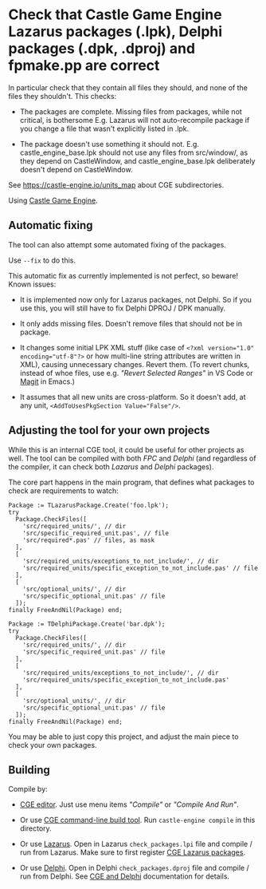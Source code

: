 # Check that Castle Game Engine Lazarus packages (.lpk), Delphi packages (.dpk, .dproj) and fpmake.pp are correct

In particular check that they contain all files they should, and none of the files they shouldn't. This checks:

- The packages are complete. Missing files from packages, while not critical, is bothersome E.g. Lazarus will not auto-recompile package if you change a file that wasn't explicitly listed in .lpk.

- The package doesn't use something it should not. E.g. castle_engine_base.lpk should not use any files from src/window/, as they depend on CastleWindow, and castle_engine_base.lpk deliberately doesn't depend on CastleWindow.

See https://castle-engine.io/units_map about CGE subdirectories.

Using [Castle Game Engine](https://castle-engine.io/).

## Automatic fixing

The tool can also attempt some automated fixing of the packages.

Use `--fix` to do this.

This automatic fix as currently implemented is not perfect, so beware! Known issues:

- It is implemented now only for Lazarus packages, not Delphi. So if you use this, you will still have to fix Delphi DPROJ / DPK manually.

- It only adds missing files. Doesn't remove files that should not be in package.

- It changes some initial LPK XML stuff (like case of `<?xml version="1.0" encoding="utf-8"?>` or how multi-line string attributes are written in XML), causing unnecessary changes. Revert them. (To revert chunks, instead of whoe files, use e.g. _"Revert Selected Ranges"_ in VS Code or [Magit](https://magit.vc/) in Emacs.)

- It assumes that all new units are cross-platform. So it doesn't add, at any unit, `<AddToUsesPkgSection Value="False"/>`.

## Adjusting the tool for your own projects

While this is an internal CGE tool, it could be useful for other projects as well. The tool can be compiled with both <em>FPC</em> and <em>Delphi</em> (and regardless of the compiler, it can check both <em>Lazarus</em> and <em>Delphi</em> packages).

The core part happens in the main program, that defines what packages to check are requirements to watch:

```delphi
Package := TLazarusPackage.Create('foo.lpk');
try
  Package.CheckFiles([
    'src/required_units/', // dir
    'src/specific_required_unit.pas', // file
    'src/required*.pas' // files, as mask
  ],
  [
    'src/required_units/exceptions_to_not_include/', // dir
    'src/required_units/specific_exception_to_not_include.pas' // file
  ],
  [
    'src/optional_units/', // dir
    'src/specific_optional_unit.pas' // file
  ]);
finally FreeAndNil(Package) end;

Package := TDelphiPackage.Create('bar.dpk');
try
  Package.CheckFiles([
    'src/required_units/', // dir
    'src/specific_required_unit.pas' // file
  ],
  [
    'src/required_units/exceptions_to_not_include/', // dir
    'src/required_units/specific_exception_to_not_include.pas'
  ],
  [
    'src/optional_units/', // dir
    'src/specific_optional_unit.pas' // file
  ]);
finally FreeAndNil(Package) end;
```

You may be able to just copy this project, and adjust the main piece to check your own packages.

## Building

Compile by:

- [CGE editor](https://castle-engine.io/editor). Just use menu items _"Compile"_ or _"Compile And Run"_.

- Or use [CGE command-line build tool](https://castle-engine.io/build_tool). Run `castle-engine compile` in this directory.

- Or use [Lazarus](https://www.lazarus-ide.org/). Open in Lazarus `check_packages.lpi` file and compile / run from Lazarus. Make sure to first register [CGE Lazarus packages](https://castle-engine.io/lazarus).

- Or use [Delphi](https://www.embarcadero.com/products/Delphi). Open in Delphi `check_packages.dproj` file and compile / run from Delphi. See [CGE and Delphi](https://castle-engine.io/delphi) documentation for details.